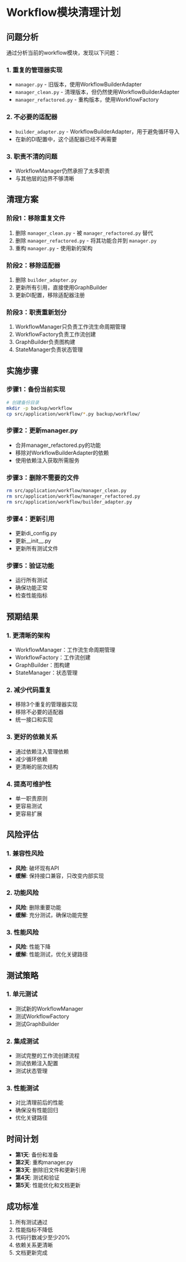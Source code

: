 # Workflow模块清理计划

## 问题分析

通过分析当前的workflow模块，发现以下问题：

### 1. 重复的管理器实现
- `manager.py` - 旧版本，使用WorkflowBuilderAdapter
- `manager_clean.py` - 清理版本，但仍然使用WorkflowBuilderAdapter
- `manager_refactored.py` - 重构版本，使用WorkflowFactory

### 2. 不必要的适配器
- `builder_adapter.py` - WorkflowBuilderAdapter，用于避免循环导入
- 在新的DI配置中，这个适配器已经不再需要

### 3. 职责不清的问题
- WorkflowManager仍然承担了太多职责
- 与其他层的边界不够清晰

## 清理方案

### 阶段1：移除重复文件
1. 删除 `manager_clean.py` - 被 `manager_refactored.py` 替代
2. 删除 `manager_refactored.py` - 将其功能合并到 `manager.py`
3. 重构 `manager.py` - 使用新的架构

### 阶段2：移除适配器
1. 删除 `builder_adapter.py`
2. 更新所有引用，直接使用GraphBuilder
3. 更新DI配置，移除适配器注册

### 阶段3：职责重新划分
1. WorkflowManager只负责工作流生命周期管理
2. WorkflowFactory负责工作流创建
3. GraphBuilder负责图构建
4. StateManager负责状态管理

## 实施步骤

### 步骤1：备份当前实现
```bash
# 创建备份目录
mkdir -p backup/workflow
cp src/application/workflow/*.py backup/workflow/
```

### 步骤2：更新manager.py
- 合并manager_refactored.py的功能
- 移除对WorkflowBuilderAdapter的依赖
- 使用依赖注入获取所需服务

### 步骤3：删除不需要的文件
```bash
rm src/application/workflow/manager_clean.py
rm src/application/workflow/manager_refactored.py
rm src/application/workflow/builder_adapter.py
```

### 步骤4：更新引用
- 更新di_config.py
- 更新__init__.py
- 更新所有测试文件

### 步骤5：验证功能
- 运行所有测试
- 确保功能正常
- 检查性能指标

## 预期结果

### 1. 更清晰的架构
- WorkflowManager：工作流生命周期管理
- WorkflowFactory：工作流创建
- GraphBuilder：图构建
- StateManager：状态管理

### 2. 减少代码重复
- 移除3个重复的管理器实现
- 移除不必要的适配器
- 统一接口和实现

### 3. 更好的依赖关系
- 通过依赖注入管理依赖
- 减少循环依赖
- 更清晰的层次结构

### 4. 提高可维护性
- 单一职责原则
- 更容易测试
- 更容易扩展

## 风险评估

### 1. 兼容性风险
- **风险**: 破坏现有API
- **缓解**: 保持接口兼容，只改变内部实现

### 2. 功能风险
- **风险**: 删除重要功能
- **缓解**: 充分测试，确保功能完整

### 3. 性能风险
- **风险**: 性能下降
- **缓解**: 性能测试，优化关键路径

## 测试策略

### 1. 单元测试
- 测试新的WorkflowManager
- 测试WorkflowFactory
- 测试GraphBuilder

### 2. 集成测试
- 测试完整的工作流创建流程
- 测试依赖注入配置
- 测试状态管理

### 3. 性能测试
- 对比清理前后的性能
- 确保没有性能回归
- 优化关键路径

## 时间计划

- **第1天**: 备份和准备
- **第2天**: 重构manager.py
- **第3天**: 删除旧文件和更新引用
- **第4天**: 测试和验证
- **第5天**: 性能优化和文档更新

## 成功标准

1. 所有测试通过
2. 性能指标不降低
3. 代码行数减少至少20%
4. 依赖关系更清晰
5. 文档更新完成
